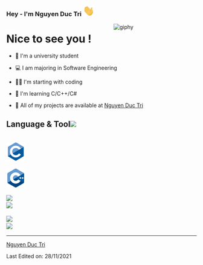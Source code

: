 
### Hey - I'm Nguyen Duc Tri <img src="https://github.com/ABSphreak/ABSphreak/blob/master/gifs/Hi.gif" width="30px">
<!--suppress HtmlDeprecatedAttribute -->
[<img align='right' src="https://media.giphy.com/media/M9gbBd9nbDrOTu1Mqx/giphy.gif" width="220" alt="giphy">](https://t.me/voko_aleksey)



# Nice to see you ! #
- 🙋 I'm a university student

- 💻 I am majoring in Software Engineering

- 🧑‍💻 I'm starting with coding

- 📝 I'm learning C/C++/C# 

- 📑 All of my projects are available at [Nguyen Duc Tri](https://github.com/Bein24)



<h2>Language & Tool<img src = "https://media2.giphy.com/media/QssGEmpkyEOhBCb7e1/giphy.gif?cid=ecf05e47a0n3gi1bfqntqmob8g9aid1oyj2wr3ds3mg700bl&rid=giphy.gif" width = 32px> </h2>

  <code> <img height="50" src="https://raw.githubusercontent.com/devicons/devicon/master/icons/c/c-original.svg"> </code>
  <code> <img height="50" src="https://raw.githubusercontent.com/devicons/devicon/master/icons/cplusplus/cplusplus-original.svg"> </code>
  <code> <img height="50" src="https://cdn.jsdelivr.net/gh/devicons/devicon@latest/icons/java/java-original.svg"></code>
  <code> <img height="50" src="https://www.vectorlogo.zone/logos/github/github-ar21.svg"> </code>
  <code> <img height="50" src="https://cdn.jsdelivr.net/gh/devicons/devicon@latest/icons/unity/unity-original.svg"></code>
  <code> <img height="50" src="https://www.vectorlogo.zone/logos/visualstudio_code/visualstudio_code-ar21.svg"> </code>
  










------

[Nguyen Duc Tri](https://github.com/DDT0204)

Last Edited on: 28/11/2021

